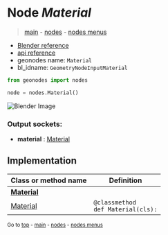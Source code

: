 # Node *Material*

> [main](../index.md) - [nodes](nodes.md) - [nodes menus](nodes_menus.md)

- [Blender reference](https://docs.blender.org/manual/en/latest/modeling/geometry_nodes/input/material.html)
- [api reference](https://docs.blender.org/api/current/bpy.types.GeometryNodeInputMaterial.html)
- geonodes name: `Material`
- bl_idname: `GeometryNodeInputMaterial`

```python
from geonodes import nodes

node = nodes.Material()
```

![Blender Image](https://docs.blender.org/manual/en/latest/_images/node-types_GeometryNodeInputMaterial.webp)

### Output sockets:

- **material** : [Material](Material.md)

## Implementation

| Class or method name | Definition |
|----------------------|------------|
| **[Material](Material.md)** |
| [Material](Material.md#Material-classmethod) | `@classmethod`<br> `def Material(cls):` |

<sub>Go to [top](#node-Material) - [main](../index.md) - [nodes](nodes.md) - [nodes menus](nodes_menus.md)</sub>

